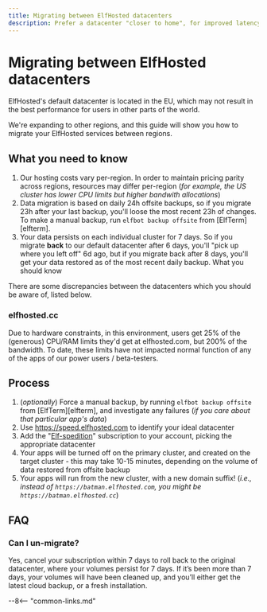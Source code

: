 ```yaml
---
title: Migrating between ElfHosted datacenters
description: Prefer a datacenter "closer to home", for improved latency / throughput? Here's a quick guide
---
```


# Migrating between ElfHosted datacenters

ElfHosted's default datacenter is located in the EU, which may not result in the best performance for users in other parts of the world.

We're expanding to other regions, and this guide will show you how to migrate your ElfHosted services between regions.

## What you need to know

1. Our hosting costs vary per-region. In order to maintain pricing parity across regions, resources may differ per-region (*for example, the US cluster has lower CPU limits but higher bandwith allocations*)
2. Data migration is based on daily 24h offsite backups, so if you migrate 23h after your last backup, you'll loose the most recent 23h of changes. To make a manual backup, run `elfbot backup offsite` from [ElfTerm][elfterm].
3. Your data persists on each individual cluster for 7 days. So if you migrate **back** to our default datacenter after 6 days, you'll "pick up where you left off" 6d ago, but if you migrate back after 8 days, you'll get your data restored as of the most recent daily backup.
What you should know

There are some discrepancies between the datacenters which you should be aware of, listed below.

### elfhosted.cc

Due to hardware constraints, in this environment, users get 25% of the (generous) CPU/RAM limits they'd get at elfhosted.com, but 200% of the bandwidth. To date, these limits have not impacted normal function of any of the apps of our power users / beta-testers.

## Process

1. (*optionally*) Force a manual backup, by running `elfbot backup offsite` from [ElfTerm][elfterm], and investigate any failures (*if you care about that particular app's data*)
1. Use https://speed.elfhosted.com to identify your ideal datacenter
2. Add the "[Elf-spedition](https://store.elfhosted.com/product/regional-relocation)" subscription to your account, picking the appropriate datacenter
3. Your apps will be turned off on the primary cluster, and created on the target cluster - this may take 10-15 minutes, depending on the volume of data restored from offsite backup
4. Your apps will run from the new cluster, with a new domain suffix! (*i.e., instead of `https://batman.elfhosted.com`, you might be `https://batman.elfhosted.cc`*)

## FAQ

### Can I un-migrate?

Yes, cancel your subscription within 7 days to roll back to the original datacenter, where your volumes persist for 7 days. If it’s been more than 7 days, your volumes will have been cleaned up, and you’ll either get the latest cloud backup, or a fresh installation.

--8<-- "common-links.md"